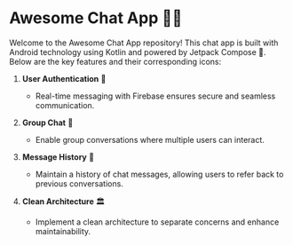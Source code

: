 
# Awesome Chat App 📱💬

Welcome to the Awesome Chat App repository! This chat app is built with Android technology using Kotlin and powered by Jetpack Compose 📱. Below are the key features and their corresponding icons:

1. **User Authentication** 🔐
   - Real-time messaging with Firebase ensures secure and seamless communication.

2. **Group Chat** 👥
   - Enable group conversations where multiple users can interact.

3. **Message History** 📜
   - Maintain a history of chat messages, allowing users to refer back to previous conversations.

4. **Clean Architecture** 🏛️
   - Implement a clean architecture to separate concerns and enhance maintainability.
  

